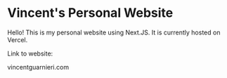 # Vincent's Personal Website

Hello! This is my personal website using Next.JS. It is currently hosted on Vercel.

Link to website:

vincentguarnieri.com
